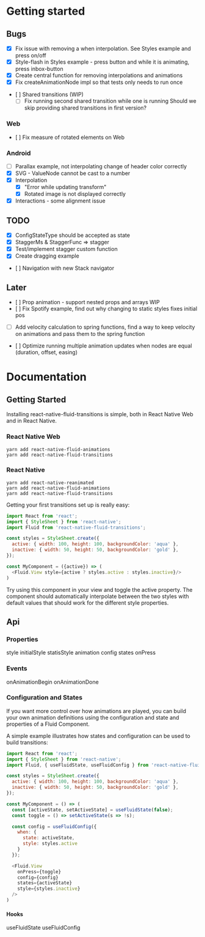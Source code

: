# Getting started

## Bugs

- [X] Fix issue with removing a when interpolation. See Styles example and press on/off
- [X] Style-flash in Styles example - press button and while it is animating, press inbox-button
- [X] Create central function for removing interpolations and animations
- [X] Fix createAnimationNode impl so that tests only needs to run once

- [ ] Shared transitions (WIP)
  - [ ] Fix running second shared transition while one is running
      Should we skip providing shared transitions in first version?

### Web
- [ ] Fix measure of rotated elements on Web

### Android
- [ ] Parallax example, not interpolating change of header color correctly
- [X] SVG - ValueNode cannot be cast to a number
- [X] Interpolation 
  - [X] "Error while updating transform"
  - [X] Rotated image is not displayed correctly
- [X] Interactions - some alignment issue
 
## TODO

- [X] ConfigStateType should be accepted as state 
- [X] StaggerMs & StaggerFunc => stagger
- [X] Test/implement stagger custom function
- [X] Create dragging example
- [ ] Navigation with new Stack navigator

## Later

- [ ] Prop animation - support nested props and arrays WIP
- [ ] Fix Spotify example, find out why changing to static styles fixes initial pos
- [ ] Add velocity calculation to spring functions, find a way to keep velocity on 
    animations and pass them to the spring function
- [ ] Optimize running multiple animation updates when nodes are equal (duration, offset, easing)

# Documentation

## Getting Started

Installing react-native-fluid-transitions is simple, both in React Native Web and in React Native.

### React Native Web

```
yarn add react-native-fluid-animations
yarn add react-native-fluid-transitions
```

### React Native

```
yarn add react-native-reanimated
yarn add react-native-fluid-animations
yarn add react-native-fluid-transitions
```

Getting your first transitions set up is really easy:

```js
import React from 'react';
import { StyleSheet } from 'react-native';
import Fluid from 'react-native-fluid-transitions';

const styles = StyleSheet.create({
  active: { width: 100, height: 100, backgroundColor: 'aqua' },
  inactive: { width: 50, height: 50, backgroundColor: 'gold' },
});

const MyComponent = ({active}) => (
  <Fluid.View style={active ? styles.active : styles.inactive}/>
)
```

Try using this component in your view and toggle the active property. 
The component should automatically interpolate between the two styles with
default values that should work for the different style properties.

## Api

### Properties

style
initialStyle
statisStyle
animation
config
states
onPress

### Events
onAnimationBegin
onAnimationDone

### Configuration and States

If you want more control over how animations are played, you can build your own
animation definitions using the configuration and state and properties of a Fluid Component.

A simple example illustrates how states and configuration can be used to build transitions:

```js
import React from 'react';
import { StyleSheet } from 'react-native';
import Fluid, { useFluidState, useFluidConfig } from 'react-native-fluid-transitions';

const styles = StyleSheet.create({
  active: { width: 100, height: 100, backgroundColor: 'aqua' },
  inactive: { width: 50, height: 50, backgroundColor: 'gold' },
});

const MyComponent = () => (
  const [activeState, setActiveState] = useFluidState(false);
  const toggle = () => setActiveState(s => !s);

  const config = useFluidConfig({
    when: {
      state: activeState,
      style: styles.active
    }
  });

  <Fluid.View 
    onPress={toggle}
    config={config}
    states={activeState}
    style={styles.inactive}
  />  
)
```


#### Hooks

useFluidState
useFluidConfig